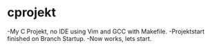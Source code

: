 # cprojekt
-My C Projekt, no IDE using Vim and GCC with Makefile.
-Projektstart finished on Branch Startup.
-Now works, lets start.
